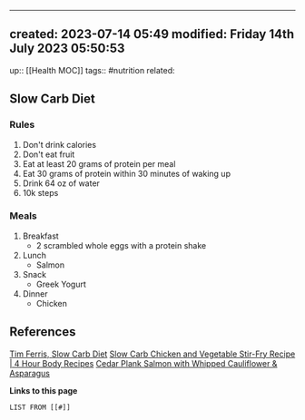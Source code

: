 
---
created: 2023-07-14 05:49
modified: Friday 14th July 2023 05:50:53
---
up:: [[Health MOC]]
tags:: #nutrition
related:

## Slow Carb Diet

### Rules
1. Don't drink calories
2. Don't eat fruit
3. Eat at least 20 grams of protein per meal
4. Eat 30 grams of protein within 30 minutes of waking up
5. Drink 64 oz of water
6. 10k steps

### Meals
1. Breakfast
	-  2 scrambled whole eggs with a protein shake
2. Lunch
	- Salmon
3. Snack
	- Greek Yogurt
4. Dinner
	- Chicken


## References
[Tim Ferris, Slow Carb Diet](https://tim.blog/wp-content/uploads/2019/07/tim_ferriss_the-4-hour-chef_one_pager_slow_carb_diet.pdf)
[Slow Carb Chicken and Vegetable Stir-Fry Recipe | 4 Hour Body Recipes](https://www.4hourbodyrecipes.com/4-hour-body-recipes/slow-carb-chicken-vegetable-stir-fry/)
[Cedar Plank Salmon with Whipped Cauliflower & Asparagus](https://www.4hourbodyrecipes.com/4-hour-body-recipes/4-hour-body-dinner-recipes/cedar-plank-salmon-with-whipped-cauliflower-and-asparagus-tips/)


**Links to this page**

``` dataview
LIST FROM [[#]]
```
